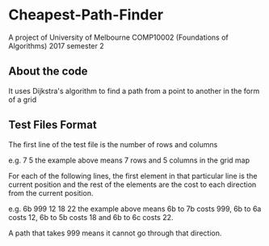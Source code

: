 # Cheapest-Path-Finder
A project of University of Melbourne COMP10002 (Foundations of Algorithms) 2017 semester 2

## About the code
It uses Dijkstra's algorithm to find a path from a point to another in the form of a grid

## Test Files Format
The first line of the test file is the number of rows and columns

e.g. 7 5
the example above means 7 rows and 5 columns in the grid map

For each of the following lines, the first element in that particular line is the current position and the rest of the elements are the cost to each direction from the current position.

e.g. 6b 999 12 18 22
the example above means 6b to 7b costs 999, 6b to 6a costs 12, 6b to 5b costs 18 and 6b to 6c costs 22.

A path that takes 999 means it cannot go through that direction.
